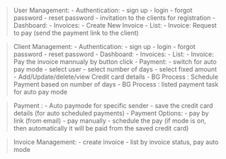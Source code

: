 > User Management:
    - Authentication:
        - sign up
        - login
        - forgot password
        - reset password
    - invitation to the clients for registration
    - Dashboard:
    - Invoices:
        - Create New Invoice
        - List:
            - Invoice:  Request to pay (send the payment link to the client) 

> Client Management:
    - Authentication:
        - sign up
        - login
        - forgot password
        - reset password
    - Dashboard:
    - Invoices:
        - List:
            - Invoice: Pay the invoice mannualy by button click 
    - Payment:
        - switch for auto pay mode
        - select user
        - select number of days
        - select fixed amount
        - Add/Update/delete/view Credit card details
        - BG Process : Schedule Payment based on number of days
        - BG Process : listed payment task for auto pay mode 

> Payment :
    - Auto paymode for specific sender
        - save the credit card details (for auto scheduled payments)
    - Payment Options:
        - pay by link (from email)
        - pay manually
        - schedule the pay (if mode is on, then automatically it will be paid from the saved credit card)

> Invoice Management:
    - create invoice
    - list by invoice status, pay auto mode